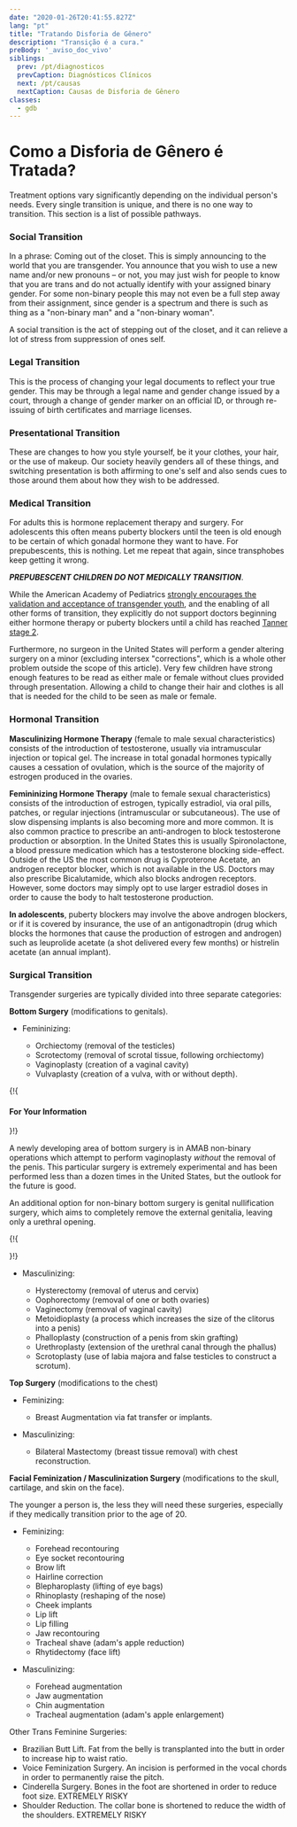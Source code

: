 ```yaml
---
date: "2020-01-26T20:41:55.827Z"
lang: "pt"
title: "Tratando Disforia de Gênero"
description: "Transição é a cura."
preBody: '_aviso_doc_vivo'
siblings:
  prev: /pt/diagnosticos
  prevCaption: Diagnósticos Clínicos
  next: /pt/causas
  nextCaption: Causas de Disforia de Gênero
classes:
  - gdb
---
```


# Como a Disforia de Gênero é Tratada?

Treatment options vary significantly depending on the individual person's needs. Every single transition is unique, and there is no one way to transition. This section is a list of possible pathways.

### Social Transition

In a phrase: Coming out of the closet. This is simply announcing to the world that you are transgender. You announce that you wish to use a new name and/or new pronouns – or not, you may just wish for people to know that you are trans and do not actually identify with your assigned binary gender. For some non-binary people this may not even be a full step away from their assignment, since gender is a spectrum and there is such as thing as a "non-binary man" and a "non-binary woman".

A social transition is the act of stepping out of the closet, and it can relieve a lot of stress from suppression of ones self.

### Legal Transition

This is the process of changing your legal documents to reflect your true gender. This may be through a legal name and gender change issued by a court, through a change of gender marker on an official ID, or through re-issuing of birth certificates and marriage licenses.

### Presentational Transition

These are changes to how you style yourself, be it your clothes, your hair, or the use of makeup. Our society heavily genders all of these things, and switching presentation is both affirming to one's self and also sends cues to those around them about how they wish to be addressed.

### Medical Transition

For adults this is hormone replacement therapy and surgery. For adolescents this often means puberty blockers until the teen is old enough to be certain of which gonadal hormone they want to have. For prepubescents, this is nothing. Let me repeat that again, since transphobes keep getting it wrong.

***PREPUBESCENT CHILDREN DO NOT MEDICALLY TRANSITION***.

While the American Academy of Pediatrics [strongly encourages the validation and acceptance of transgender youth](https://pediatrics.aappublications.org/content/pediatrics/early/2018/09/13/peds.2018-2162.full.pdf), and the enabling of all other forms of transition, they explicitly do not support doctors beginning either hormone therapy or puberty blockers until a child has reached [Tanner stage 2](https://en.wikipedia.org/wiki/Tanner_scale).

Furthermore, no surgeon in the United States will perform a gender altering surgery on a minor (excluding intersex "corrections", which is a whole other problem outside the scope of this article). Very few children have strong enough features to be read as either male or female without clues provided through presentation. Allowing a child to change their hair and clothes is all that is needed for the child to be seen as male or female.

### Hormonal Transition

**Masculinizing Hormone Therapy** (female to male sexual characteristics) consists of the introduction of testosterone, usually via intramuscular injection or topical gel. The increase in total gonadal hormones typically causes a cessation of ovulation, which is the source of the majority of estrogen produced in the ovaries.

**Femininizing Hormone Therapy** (male to female sexual characteristics) consists of the introduction of estrogen, typically estradiol, via oral pills, patches, or regular injections (intramuscular or subcutaneous). The use of slow dispensing implants is also becoming more and more common. It is also common practice to prescribe an anti-androgen to block testosterone production or absorption. In the United States this is usually Spironolactone, a blood pressure medication which has a testosterone blocking side-effect. Outside of the US the most common drug is Cyproterone Acetate, an androgen receptor blocker, which is not available in the US. Doctors may also prescribe Bicalutamide, which also blocks androgen receptors. However, some doctors may simply opt to use larger estradiol doses in order to cause the body to halt testosterone production.

**In adolescents**, puberty blockers may involve the above androgen blockers, or if it is covered by insurance, the use of an antigonadtropin (drug which blocks the hormones that cause the production of estrogen and androgen) such as leuprolide acetate (a shot delivered every few months) or histrelin acetate (an annual implant).

### Surgical Transition

Transgender surgeries are typically divided into three separate categories:

**Bottom Surgery** (modifications to genitals).

- Femininizing:

  - Orchiectomy (removal of the testicles)
  - Scrotectomy (removal of scrotal tissue, following orchiectomy)
  - Vaginoplasty (creation of a vaginal cavity)
  - Vulvaplasty (creation of a vulva, with or without depth).

{!{ <div class="gutter"><div class="card"><div class="card-body"><h4 class="card-title">For Your Information</h4> }!}

A newly developing area of bottom surgery is in AMAB non-binary operations which attempt to perform vaginoplasty *without* the removal of the penis. This particular surgery is extremely experimental and has been performed less than a dozen times in the United States, but the outlook for the future is good.

An additional option for non-binary bottom surgery is genital nullification surgery, which aims to completely remove the external genitalia, leaving only a urethral opening.

{!{ </div></div></div> }!}

- Masculinizing:

  - Hysterectomy (removal of uterus and cervix)
  - Oophorectomy (removal of one or both ovaries)
  - Vaginectomy (removal of vaginal cavity)
  - Metoidioplasty (a process which increases the size of the clitorus into a penis)
  - Phalloplasty (construction of a penis from skin grafting)
  - Urethroplasty (extension of the urethral canal through the phallus)
  - Scrotoplasty (use of labia majora and false testicles to construct a scrotum).

**Top Surgery** (modifications to the chest)

- Feminizing:
  
  - Breast Augmentation via fat transfer or implants.

- Masculinizing:

  - Bilateral Mastectomy (breast tissue removal) with chest reconstruction.

**Facial Feminization / Masculinization Surgery** (modifications to the skull, cartilage, and skin on the face).

  The younger a person is, the less they will need these surgeries, especially if they medically transition prior to the age of 20.

- Feminizing:

  - Forehead recontouring
  - Eye socket recontouring
  - Brow lift
  - Hairline correction
  - Blepharoplasty (lifting of eye bags)
  - Rhinoplasty (reshaping of the nose)
  - Cheek implants
  - Lip lift
  - Lip filling
  - Jaw recontouring
  - Tracheal shave (adam's apple reduction)
  - Rhytidectomy (face lift)

- Masculinizing:

  - Forehead augmentation
  - Jaw augmentation
  - Chin augmentation
  - Tracheal augmentation (adam's apple enlargement)

Other Trans Feminine Surgeries:

- Brazilian Butt Lift. Fat from the belly is transplanted into the butt in order to increase hip to waist ratio.
- Voice Feminization Surgery. An incision is performed in the vocal chords in order to permanently raise the pitch.
- Cinderella Surgery. Bones in the foot are shortened in order to reduce foot size. EXTREMELY RISKY
- Shoulder Reduction. The collar bone is shortened to reduce the width of the shoulders. EXTREMELY RISKY
